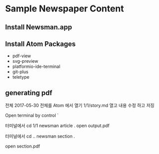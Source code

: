 # Sample Newspaper Content

## Install Newsman.app

## Install Atom Packages
  - pdf-view
  - svg-preview
  - platformio-ide-terminal
  - git-plus
  - teletype

## generating pdf

전체 2017-05-30 전체를 Atom 에서 열기
1/1/story.md  열고
내용 수정 하고 저징

Open terminal  by control `

터미널에서
  cd 1/1
  newsman article .
  open output.pdf

터미널에서
cd ..
newsman section .

open section.pdf
